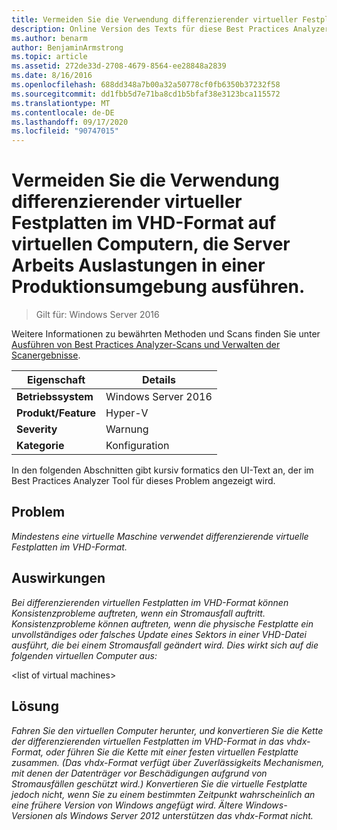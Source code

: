 ```yaml
---
title: Vermeiden Sie die Verwendung differenzierender virtueller Festplatten im VHD-Format auf virtuellen Computern, die Server Arbeits Auslastungen in einer Produktionsumgebung ausführen.
description: Online Version des Texts für diese Best Practices Analyzer Regel.
ms.author: benarm
author: BenjaminArmstrong
ms.topic: article
ms.assetid: 272de33d-2708-4679-8564-ee28848a2839
ms.date: 8/16/2016
ms.openlocfilehash: 688dd348a7b00a32a50778cf0fb6350b37232f58
ms.sourcegitcommit: dd1fbb5d7e71ba8cd1b5bfaf38e3123bca115572
ms.translationtype: MT
ms.contentlocale: de-DE
ms.lasthandoff: 09/17/2020
ms.locfileid: "90747015"
---
```

# <a name="avoid-using-vhd-format-differencing-virtual-hard-disks-on-virtual-machines-that-run-server-workloads-in-a-production-environment"></a>Vermeiden Sie die Verwendung differenzierender virtueller Festplatten im VHD-Format auf virtuellen Computern, die Server Arbeits Auslastungen in einer Produktionsumgebung ausführen.

>Gilt für: Windows Server 2016

Weitere Informationen zu bewährten Methoden und Scans finden Sie unter [Ausführen von Best Practices Analyzer-Scans und Verwalten der Scanergebnisse](https://go.microsoft.com/fwlink/p/?LinkID=223177).

|Eigenschaft|Details|
|-|-|
|**Betriebssystem**|Windows Server 2016|
|**Produkt/Feature**|Hyper-V|
|**Severity**|Warnung|
|**Kategorie**|Konfiguration|

In den folgenden Abschnitten gibt kursiv formatics den UI-Text an, der im Best Practices Analyzer Tool für dieses Problem angezeigt wird.

## <a name="issue"></a>**Problem**
*Mindestens eine virtuelle Maschine verwendet differenzierende virtuelle Festplatten im VHD-Format.*

## <a name="impact"></a>**Auswirkungen**
*Bei differenzierenden virtuellen Festplatten im VHD-Format können Konsistenzprobleme auftreten, wenn ein Stromausfall auftritt. Konsistenzprobleme können auftreten, wenn die physische Festplatte ein unvollständiges oder falsches Update eines Sektors in einer VHD-Datei ausführt, die bei einem Stromausfall geändert wird. Dies wirkt sich auf die folgenden virtuellen Computer aus:*

\<list of virtual machines>

## <a name="resolution"></a>**Lösung**
*Fahren Sie den virtuellen Computer herunter, und konvertieren Sie die Kette der differenzierenden virtuellen Festplatten im VHD-Format in das vhdx-Format, oder führen Sie die Kette mit einer festen virtuellen Festplatte zusammen. (Das vhdx-Format verfügt über Zuverlässigkeits Mechanismen, mit denen der Datenträger vor Beschädigungen aufgrund von Stromausfällen geschützt wird.) Konvertieren Sie die virtuelle Festplatte jedoch nicht, wenn Sie zu einem bestimmten Zeitpunkt wahrscheinlich an eine frühere Version von Windows angefügt wird. Ältere Windows-Versionen als Windows Server 2012 unterstützen das vhdx-Format nicht.*



